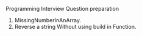Programming Interview Question preparation
1. MissingNumberInAnArray.
2. Reverse a string Without using build in Function.

